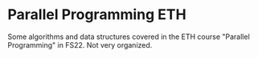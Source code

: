 # Parallel Programming ETH

Some algorithms and data structures covered in the ETH course "Parallel Programming" in FS22. Not very organized.

